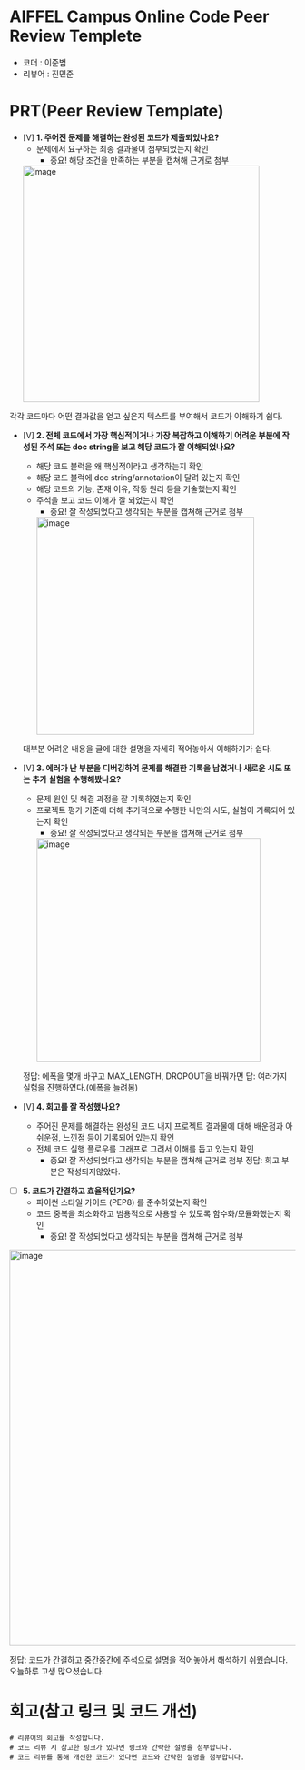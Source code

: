 # AIFFEL Campus Online Code Peer Review Templete
- 코더 : 이준범
- 리뷰어 : 진민준

# PRT(Peer Review Template)
- [V]  **1. 주어진 문제를 해결하는 완성된 코드가 제출되었나요?**
    - 문제에서 요구하는 최종 결과물이 첨부되었는지 확인
        - 중요! 해당 조건을 만족하는 부분을 캡쳐해 근거로 첨부
    <img width="416" alt="image" src="https://github.com/user-attachments/assets/bf2676c1-01c3-475b-97e5-a81e105a2d8d">
각각 코드마다 어떤 결과값을 얻고 싶은지 텍스트를 부여해서 코드가 이해하기 쉽다.

    
- [V]  **2. 전체 코드에서 가장 핵심적이거나 가장 복잡하고 이해하기 어려운 부분에 작성된 
주석 또는 doc string을 보고 해당 코드가 잘 이해되었나요?**
    - 해당 코드 블럭을 왜 핵심적이라고 생각하는지 확인
    - 해당 코드 블럭에 doc string/annotation이 달려 있는지 확인
    - 해당 코드의 기능, 존재 이유, 작동 원리 등을 기술했는지 확인
    - 주석을 보고 코드 이해가 잘 되었는지 확인
        - 중요! 잘 작성되었다고 생각되는 부분을 캡쳐해 근거로 첨부
        <img width="383" alt="image" src="https://github.com/user-attachments/assets/6d9600cc-22da-45ef-876a-8289ad97968a">
        
    대부분 어려운 내용을 글에 대한 설명을 자세히 적어놓아서 이해하기가 쉽다.

- [V]  **3. 에러가 난 부분을 디버깅하여 문제를 해결한 기록을 남겼거나
새로운 시도 또는 추가 실험을 수행해봤나요?**
    - 문제 원인 및 해결 과정을 잘 기록하였는지 확인
    - 프로젝트 평가 기준에 더해 추가적으로 수행한 나만의 시도, 
    실험이 기록되어 있는지 확인
        - 중요! 잘 작성되었다고 생각되는 부분을 캡쳐해 근거로 첨부
      <img width="394" alt="image" src="https://github.com/user-attachments/assets/b7baad7a-eb13-42dd-80b9-b08f88dfaf85">
    정답: 에폭을 몇개 바꾸고 MAX_LENGTH, DROPOUT을 바꿔가면 
    답: 여러가지 실험을 진행하였다.(에폭을 늘려봄)    
- [V]  **4. 회고를 잘 작성했나요?**
    - 주어진 문제를 해결하는 완성된 코드 내지 프로젝트 결과물에 대해
    배운점과 아쉬운점, 느낀점 등이 기록되어 있는지 확인
    - 전체 코드 실행 플로우를 그래프로 그려서 이해를 돕고 있는지 확인
        - 중요! 잘 작성되었다고 생각되는 부분을 캡쳐해 근거로 첨부
    정답: 회고 부분은 작성되지않았다.
- [ ]  **5. 코드가 간결하고 효율적인가요?**
    - 파이썬 스타일 가이드 (PEP8) 를 준수하였는지 확인
    - 코드 중복을 최소화하고 범용적으로 사용할 수 있도록 함수화/모듈화했는지 확인
        - 중요! 잘 작성되었다고 생각되는 부분을 캡쳐해 근거로 첨부
<img width="697" alt="image" src="https://github.com/user-attachments/assets/c0a78da5-add4-4d7c-b6dd-b7934b652a14">

정답: 코드가 간결하고 중간중간에 주석으로 설명을 적어놓아서 해석하기 쉬웠습니다. 오늘하루 고생 많으셨습니다.

# 회고(참고 링크 및 코드 개선)
```
# 리뷰어의 회고를 작성합니다.
# 코드 리뷰 시 참고한 링크가 있다면 링크와 간략한 설명을 첨부합니다.
# 코드 리뷰를 통해 개선한 코드가 있다면 코드와 간략한 설명을 첨부합니다.
```
